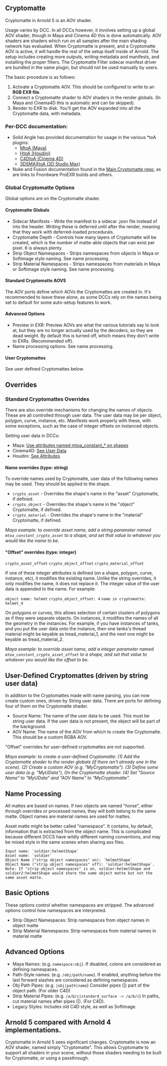 ## Cryptomatte

Cryptomatte in Arnold 5 is an AOV shader. 

Usage varies by DCC. In all DCCs however, it involves setting up a global AOV shader, though in Maya and Cinema 4D this is done automatically. AOV shaders are shaders which run on all samples after the main shading network has evaluated. When Cryptomatte is present, and a Cryptomatte AOV is active, it will handle the rest of the setup itself inside of Arnold. The setup includes creating more outputs, writing metadata and manifests, and installing the proper filters. The Cryptomatte Filter sidecar manifest driver are bundled in the same plugin, but should not be used manually by users. 

The basic procedure is as follows: 
1. Activate a Cryptomatte AOV. This should be configured to write to an **RGB EXR file**.
2. Connect a Cryptomatte shader to AOV shaders in the render globals. (In Maya and Cinema4D this is automatic and can be skipped). 
3. Render to EXR to disk. You'll get the AOV expanded into all the Cryptomatte data, with metadata. 

### Per-DCC documentation:
* Solid Angle has provided documentation for usage in the various *toA plugins:
  * [MtoA (Maya)](https://support.solidangle.com/display/A5AFMUG/Cryptomatte)
  * [HtoA (Houdini)](https://support.solidangle.com/display/A5AFHUG/Cryptomatte)
  * [C4DtoA (Cinema 4D)](https://support.solidangle.com/display/A5AFCUG/Cryptomatte)
  * [3DSMAXtoA (3D Studio Max)](https://support.solidangle.com/display/A5AF3DSUG/Cryptomatte)
* Nuke and Fusion documentation found in the [Main Cryptomatte repo](https://github.com/Psyop/Cryptomatte), as are links to Fnordware ProEXR builds and others. 

### Global Cryptomatte Options
Global options are on the Cryptomatte shader. 

#### Cryptomatte Globals
* Sidecar Manifests - Write the manifest to a sidecar .json file instead of into the header. Writing these is deferred until after the render, meaning that they work with deferred-loaded procedurals. 
* Cryptomatte Depth - Controls how many layers of Cryptomatte will be created, which is the number of matte-able objects that can exist per pixel. 6 is always plenty.
* Strip Object Namespaces - Strips namespaces from objects in Maya or Softimage style naming. See name processing. 
* Strip Material Namespaces - Strips namespaces from materials in Maya or Softimage style naming. See name processing. 

#### Standard Cryptomatte AOVS
The AOV ports define which AOVs the Cryptomattes are created in. It's recommended to leave these alone, as some DCCs rely on the names being set to default for some auto-setup features to work. 

#### Advanced Options
* Preview in EXR: Preview AOVs are what the various tutorials say to look at, but they are no longer actually used by the decoders, so they are dead weight. By default this is turned off, which means they don't write to EXRs. (Recommended off). 
* Name processing options: See name processing. 

#### User Cryptomattes
See user defined Cryptomattes below. 

## Overrides
### Standard Cryptomattes Overrides
There are also override mechanisms for changing the names of objects. These are all controlled through user data. The user data may be per object, polygon, curve, instance, etc. Manifests work properly with these, with some exceptions, such as the case of integer offsets on instanced objects. 

Setting user data in DCCs:
* Maya: [Use attributes named mtoa_constant_* on shapes](https://support.solidangle.com/display/AFMUG/Ai+UserData+Color)
* Cinema4D: [See User Data](https://support.solidangle.com/display/A5AFCUG/User+Data)
* Houdini: [See Attributes](https://support.solidangle.com/display/A5AFHUG/Attributes)

#### Name overrides (type: string)

To override names used by Cryptomatte, user data of the following names may be used. They should be applied to the shape.

* `crypto_asset` - Overrides the shape's name in the "asset" Cryptomatte, if defined. 
* `crypto_object` - Overrides the shape's name in the "object" Cryptomatte, if defined. 
* `crypto_material` - Overrides the shape's name in the "material" Cryptomatte, if defined. 

_Maya example: to override asset name, add a string parameter named `mtoa_constant_crypto_asset` to a shape, and set that value to whatever you would like the name to be._

#### "Offset" overrides (type: integer)

`crypto_asset_offset`
`crypto_object_offset`
`crypto_material_offset`

If one of these integer attributes is defined (on a shape, polygon, curve, instance, etc), it modifies the existing name. Unlike the string overrides, it only modifies the name, it does not replace it. The integer value of the user data is appended to the name. For example:

`object name: helmet`
`crypto_object_offset: 4`
`name in cryptomatte: helmet_4`

On polygons or curves, this allows selection of certain clusters of polygons as if they were separate objects. On instances, it modifies the names of all the geometry in the instances. For example, if you have instances of tanks, and you put the user data onto the instance, then one tanks's thread material might be keyable as tread_material_1, and the next one might be keyable as tread_material_2.

_Maya example: to override asset name, add a integer parameter named `mtoa_constant_crypto_asset_offset` to a shape, and set that value to whatever you would like the offset to be._

## User-Defined Cryptomattes (driven by string user data)
In addition to the Cryptomattes made with name parsing, you can now create custom ones, driven by String user data. There are ports for defining four of them on the Cryptomatte shader. 

* Source Name: The name of the user data to be used. This must be string user data. If the user data is not present, the object will be part of the background. 
* AOV Name: The name of the AOV from which to create the Cryptomatte. This should be a custom RGBA AOV. 

"Offset" overrides for user-defined cryptomattes are not supported. 

_Maya example: to create a user-defined Cryptomatte:
(1) Add the Cryptomatte shader to the render globals (if there isn't already one in the scene). 
(2) Create a custom AOV (e.g. "MyCryptomatte"). 
(3) Define some user data (e.g. "MyUData"), On the Cryptomatte shader. 
(4) Set "Source Name" to "MyUData" and "AOV Name" to "MyCryptomatte"._

## Name Processing

All mattes are based on names. If two objects are named "horse", either through overrides or processed names, they will both belong to the same matte. Object names are material names are used for mattes. 

Asset matte might be better called "namespace". It contains, by default, information that is extracted from the object name. This is complicated because different DCCS have wildly different naming conventions, and may be mixed style in the same scenes when sharing ass files. 

```
Input name: `soldier:helmetShape`
Asset name: `soldier`
Object Name ("strip object namespaces" on): `helmetShape`
Object Name ("strip object namespaces" off): 'soldier:helmetShape`. 
Note: If "strip object namespaces" is on, soldier:helmetShape and soldier2:helmetShape would share the same object matte but not the same asset matte. 
```

## Basic Options
These options control whether namespaces are stripped. The advanced options control how namespaces are interpreted.
* Strip Object Namespaces: Strip namespaces from object names in object matte
* Strip Material Namespaces: Strip namespaces from material names in material matte

## Advanced Options
* Maya Names: (e.g. `namespace:obj`). If disabled, colons are considered as defining namespaces. 
* Path-Style names: (e.g. `/obj/path/name`). If enabled, anything before the last forward slashes are considered as defining namespaces.
* Obj Path Pipes: (e.g. `|obj|path|name`) Consider pipes (|) part of the object path. (For older C4D)
* Strip Material Pipes: (e.g. `/a/b/c|standard_surface -> /a/b/c`) In paths, cut material names after pipes (|). (For C4D). 
* Legacy Styles: Includes old C4D style, as well as Softimage.

## Arnold 5 compared with Arnold 4 implementations. 
Cryptomatte in Arnold 5 sees significant changes. Cryptomatte is now an AOV shader, named simply "Cryptomatte". This allows Cryptomatte to support all shaders in your scene, without those shaders needing to be built for Cryptomatte, or using a passthrough. 
